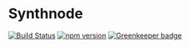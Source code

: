 # Synthnode

[![Build Status](https://travis-ci.com/ivanross/synthnode.svg?branch=master)](https://travis-ci.com/ivanross/synthnode)
[![npm version](https://img.shields.io/npm/v/synthnode.svg)](https://www.npmjs.com/package/synthnode)
[![Greenkeeper badge](https://badges.greenkeeper.io/ivanross/synthnode.svg)](https://greenkeeper.io/)
